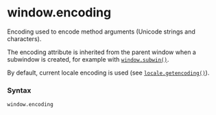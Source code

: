 # window.encoding

Encoding used to encode method arguments (Unicode strings and characters).

The encoding attribute is inherited from the parent window when a subwindow is created, for example with [`window.subwin()`](/modules/curses/window/subwin.md).

By default, current locale encoding is used (see [`locale.getencoding()`](/modules/locale/getencoding.md)).

### Syntax

```python
window.encoding
```